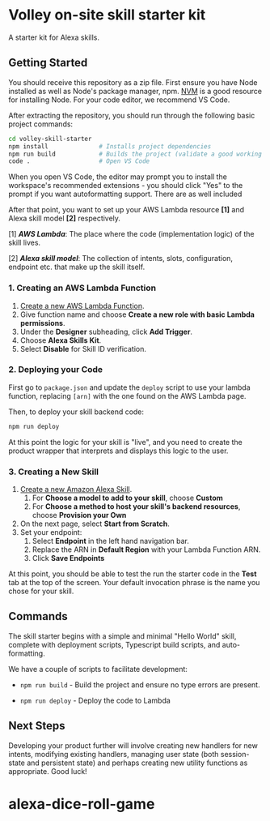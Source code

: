 # Volley on-site skill starter kit

A starter kit for Alexa skills.

## **Getting Started**

You should receive this repository as a zip file. First ensure you have Node installed as well as Node's package manager, npm. [NVM](https://github.com/nvm-sh/nvm) is a good resource for installing Node. For your code editor, we recommend VS Code.

After extracting the repository, you should run through the following basic project commands:

```sh
cd volley-skill-starter
npm install              # Installs project dependencies
npm run build            # Builds the project (validate a good working state)
code .                   # Open VS Code
```

When you open VS Code, the editor may prompt you to install the workspace's recommended extensions - you should click "Yes" to the prompt if you want autoformatting support. There are as well included

After that point, you want to set up your AWS Lambda resource **[1]** and Alexa skill model **[2]** respectively.

[1] _**AWS Lambda**_: The place where the code (implementation logic) of the skill lives.

[2] _**Alexa skill model**_: The collection of intents, slots, configuration, endpoint etc. that make up the skill itself.

### 1. **Creating an AWS Lambda Function**

1. [Create a new AWS Lambda Function](https://console.aws.amazon.com/lambda/home?region=us-east-1#/create/function).
2. Give function name and choose **Create a new role with basic Lambda permissions**.
3. Under the **Designer** subheading, click **Add Trigger**.
4. Choose **Alexa Skills Kit**.
5. Select **Disable** for Skill ID verification.

### 2. **Deploying your Code**

First go to `package.json` and update the `deploy` script to use your lambda function, replacing `[arn]` with the one found on the AWS Lambda page.

Then, to deploy your skill backend code:

```sh
npm run deploy
```

At this point the logic for your skill is "live", and you need to create the product wrapper that interprets and displays this logic to the user.

### 3. **Creating a New Skill**

1. [Create a new Amazon Alexa Skill](https://developer.amazon.com/alexa/console/ask/create-new-skill).
    1. For **Choose a model to add to your skill**, choose **Custom**
    2. For **Choose a method to host your skill's backend resources**, choose **Provision your Own**
2. On the next page, select **Start from Scratch**.
3. Set your endpoint:
    1. Select **Endpoint** in the left hand navigation bar.
    2. Replace the ARN in **Default Region** with your Lambda Function ARN.
    3. Click **Save Endpoints**

At this point, you should be able to test the run the starter code in the **Test** tab at the top of the screen. Your default invocation phrase is the name you chose for your skill.

## **Commands**

The skill starter begins with a simple and minimal "Hello World" skill, complete with deployment scripts, Typescript build scripts, and auto-formatting.

We have a couple of scripts to facilitate development:

* `npm run build` - Build the project and ensure no type errors are present.

* `npm run deploy` - Deploy the code to Lambda

## **Next Steps**

Developing your product further will involve creating new handlers for new intents, modifying existing handlers, managing user state (both session-state and persistent state) and perhaps creating new utility functions as appropriate. Good luck!
# alexa-dice-roll-game
